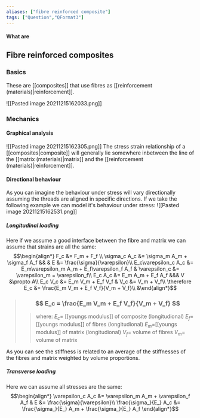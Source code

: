 ```yaml
---
aliases: ["fibre reinforced composite"]
tags: ["Question","QFormat3"]
---
```


#### What are
## Fibre reinforced composites
### Basics
These are [[composites]] that use fibres as [[reinforcement (materials)|reinforcement]].

![[Pasted image 20211215162033.png]]

### Mechanics
#### Graphical analysis
![[Pasted image 20211215162305.png]]
The stress strain relationship of a [[composites|composite]] will generally lie somewhere inbetween the line of the [[matrix (materials)|matrix]] and the [[reinforcement (materials)|reinforcement]].

#### Directional behaviour
As you can imagine the behaviour under stress will vary directionally assuming the threads are aligned in specific directions. If we take the following example we can model it's behaviour under stress:
![[Pasted image 20211215162531.png]]

##### Longitudinal loading
Here if we assume a good interface between the fibre and matrix we can assume that strains are all the same:
$$\begin{align*}
F_c &= F_m + F_f \\
\sigma_c A_c &= \sigma_m A_m + \sigma_f A_f && & E &= \frac{\sigma}{\varepsilon}\\
E_c\varepsilon_c A_c &= E_m\varepsilon_m A_m + E_f\varepsilon_f A_f & \varepsilon_c &= \varepsilon_m = \varepsilon_f\\
E_c A_c &= E_m A_m + E_f A_f &&& V &\propto A\\
E_c V_c &= E_m V_m + E_f V_f & V_c &= V_m + V_f\\
\therefore E_c &= \frac{E_m V_m + E_f V_f}{V_m + V_f}\\
&\end{align*}$$
> ### $$ E_c = \frac{E_m V_m + E_f V_f}{V_m + V_f} $$ 
>> where:
>> $E_c=$ [[youngs modulus]] of composite (longitudional) 
>> $E_f=$ [[youngs modulus]] of fibres (longitudional) 
>> $E_m=$[[youngs modulus]] of matrix (longitudional) 
>> $V_f=$ volume of fibres
>> $V_m=$ volume of matrix

As you can see the stiffness is related to an average of the stiffnesses of the fibres and matrix weighted by volume proportions.

##### Transverse loading
Here we can assume all stresses are the same:
$$\begin{align*}
\varepsilon_c A_c &= \varepsilon_m A_m + \varepsilon_f A_f & E &= \frac{\sigma}{\varepsilon}\\
\frac{\sigma_}{E_} A_c &= \frac{\sigma_}{E_} A_m + \frac{\sigma_}{E_} A_f 
\end{align*}$$